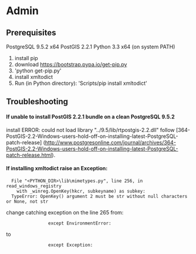 # Admin

## Prerequisites
PostgreSQL 9.5.2 x64
PostGIS 2.2.1
Python 3.3 x64 (on system PATH)
1. install pip 
  1. download https://bootstrap.pypa.io/get-pip.py
  2. 'python get-pip.py'
2. install xmltodict
  1. Run (in Python directory): 'Scripts/pip install xmltodict'
 
## Troubleshooting

#### If unable to install PostGIS 2.2.1 bundle on a clean PostgreSQL 9.5.2
install ERROR: could not load library "../9.5/lib/rtpostgis-2.2.dll" follow [364-PostGIS-2.2-Windows-users-hold-off-on-installing-latest-PostgreSQL-patch-release] (http://www.postgresonline.com/journal/archives/364-PostGIS-2.2-Windows-users-hold-off-on-installing-latest-PostgreSQL-patch-release.html).

#### If installing xmltodict raise an Exception:
```
  File "<PYTHON_DIR>\lib\mimetypes.py", line 256, in read_windows_registry
    with _winreg.OpenKey(hkcr, subkeyname) as subkey:
  TypeError: OpenKey() argument 2 must be str without null characters or None, not str
```
change catching exception on the line 265 from:
```
                except EnvironmentError:
```
to
```
                except Exception:
```
